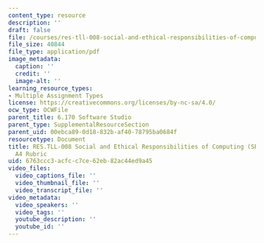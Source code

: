 ```yaml
---
content_type: resource
description: ''
draft: false
file: /courses/res-tll-008-social-and-ethical-responsibilities-of-computing-serc-fall-2021/6763ccc3acfcc7ce62eb82ac44ed9a45_MITRESTLL-008F21-6170hw4rubric.pdf
file_size: 40844
file_type: application/pdf
image_metadata:
  caption: ''
  credit: ''
  image-alt: ''
learning_resource_types:
- Multiple Assignment Types
license: https://creativecommons.org/licenses/by-nc-sa/4.0/
ocw_type: OCWFile
parent_title: 6.170 Software Studio
parent_type: SupplementalResourceSection
parent_uid: 00ebca89-0d18-832b-af40-78795ba0684f
resourcetype: Document
title: RES.TLL-008 Social and Ethical Responsibilities of Computing (SERC), 6.170
  A4 Rubric
uid: 6763ccc3-acfc-c7ce-62eb-82ac44ed9a45
video_files:
  video_captions_file: ''
  video_thumbnail_file: ''
  video_transcript_file: ''
video_metadata:
  video_speakers: ''
  video_tags: ''
  youtube_description: ''
  youtube_id: ''
---
```

